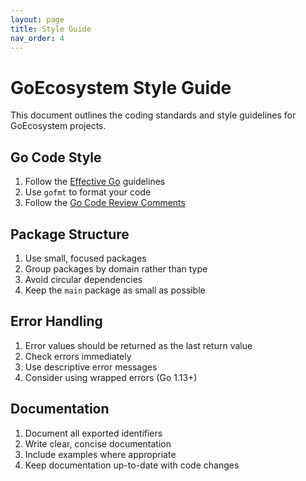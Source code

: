 ```yaml
---
layout: page
title: Style Guide
nav_order: 4
---
```


# GoEcosystem Style Guide

This document outlines the coding standards and style guidelines for GoEcosystem projects.

## Go Code Style

1. Follow the [Effective Go](https://golang.org/doc/effective_go) guidelines
2. Use `gofmt` to format your code
3. Follow the [Go Code Review Comments](https://github.com/golang/go/wiki/CodeReviewComments)

## Package Structure

1. Use small, focused packages
2. Group packages by domain rather than type
3. Avoid circular dependencies
4. Keep the `main` package as small as possible

## Error Handling

1. Error values should be returned as the last return value
2. Check errors immediately
3. Use descriptive error messages
4. Consider using wrapped errors (Go 1.13+)

## Documentation

1. Document all exported identifiers
2. Write clear, concise documentation
3. Include examples where appropriate
4. Keep documentation up-to-date with code changes
